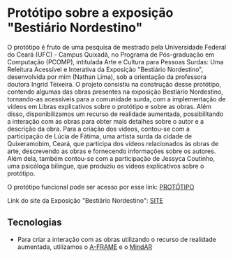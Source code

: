 
# Protótipo sobre a exposição "Bestiário Nordestino"

O protótipo é fruto de uma pesquisa de mestrado pela Universidade Federal do Ceará (UFC) - Campus Quixadá, no Programa de Pós-graduação em Computação (PCOMP), intitulada Arte e Cultura para Pessoas Surdas: Uma Releitura Acessível e Interativa da Exposição "Bestiário Nordestino", desenvolvida por mim (Nathan Lima), sob a orientação da professora doutora Ingrid Teixeira. O projeto consistiu na construção desse protótipo, contendo algumas das obras presentes na exposição Bestiário Nordestino, tornando-as acessíveis para a comunidade surda, com a implementação de vídeos em Libras explicativos sobre o protótipo e sobre as obras. Além disso, disponibilizamos um recurso de realidade aumentada, possibilitando a interação com as obras para obter mais detalhes sobre o autor e a descrição da obra. Para a criação dos vídeos, contou-se com a participação de Lúcia de Fátima, uma artista surda da cidade de Quixeramobim, Ceará, que participa dos vídeos relacionados às obras de arte, descrevendo as obras e fornecendo informações sobre os autores. Além dela, também contou-se com a participação de Jessyca Coutinho, uma psicóloga bilíngue, que produziu os vídeos explicativos sobre o protótipo.

O protótipo funcional pode ser acesso por esse link: [PROTÓTIPO](https://realidade-aumentada-xilogravura-nef1y4oyc-pernosal-team.vercel.app/index.html)

Link do site da Exposição "Bestiário Nordestino":  [SITE](https://bestiarionordestino.art.br/)

## Tecnologias

- Para criar a interação com as obras utilizando o recurso de realidade aumentada, utilizamos o [A-FRAME](https://aframe.io/) e o [MindAR](https://www.mindar.org/)
